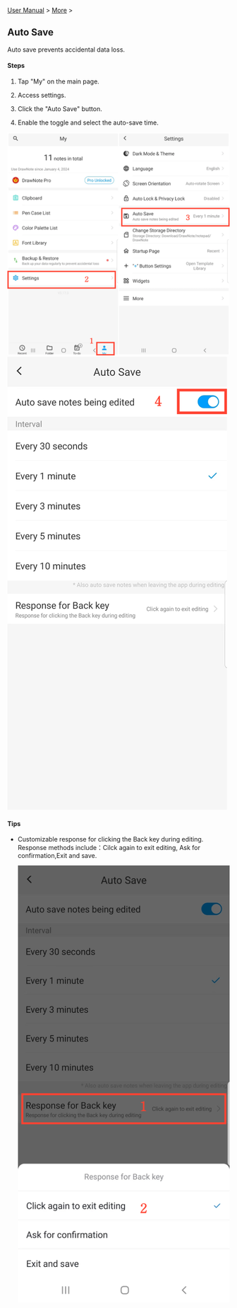 [User Manual](/dragonnest/drawnote/manual/en) > [More](/dragonnest/drawnote/manual/en/more) >

Auto Save
---
Auto save prevents accidental data loss.

#### Steps

1. Tap "My" on the main page.

2. Access settings.

3. Click the "Auto Save" button.

4. Enable the toggle and select the auto-save time.

![Auto Save 1](imgs/autosave.png)
![Auto Save 2](imgs/autosave1.png)

#### Tips
- Customizable response for clicking the Back key during editing. Response methods include：Cilck again to exit editing, Ask for confirmation,Exit and save.


  ![Auto Save 3](imgs/autosave2.png)
